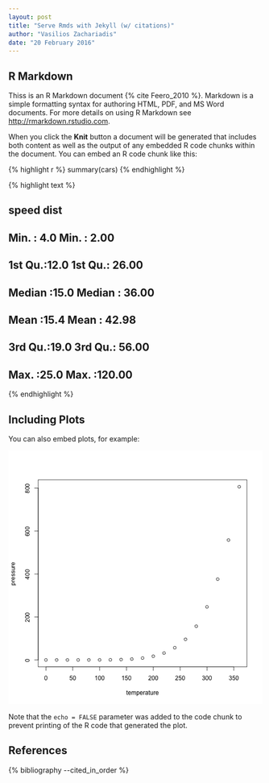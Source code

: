 ```yaml
---
layout: post
title: "Serve Rmds with Jekyll (w/ citations)"
author: "Vasilios Zachariadis"
date: "20 February 2016"
---
```




## R Markdown

Thiss is an R Markdown document {% cite Feero_2010 %}. Markdown is a simple formatting syntax for authoring HTML, PDF, and MS Word documents. For more details on using R Markdown see <http://rmarkdown.rstudio.com>.

When you click the **Knit** button a document will be generated that includes both content as well as the output of any embedded R code chunks within the document. You can embed an R code chunk like this:


{% highlight r %}
summary(cars)
{% endhighlight %}



{% highlight text %}
##      speed           dist       
##  Min.   : 4.0   Min.   :  2.00  
##  1st Qu.:12.0   1st Qu.: 26.00  
##  Median :15.0   Median : 36.00  
##  Mean   :15.4   Mean   : 42.98  
##  3rd Qu.:19.0   3rd Qu.: 56.00  
##  Max.   :25.0   Max.   :120.00
{% endhighlight %}

## Including Plots

You can also embed plots, for example:

![plot of chunk pressure](/figure/source/2016-02-20-test-rmd-jekyll/pressure-1.png)

Note that the `echo = FALSE` parameter was added to the code chunk to prevent printing of the R code that generated the plot.

## References
{% bibliography --cited_in_order %}
